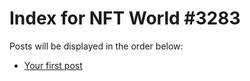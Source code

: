 # Index for NFT World #3283
Posts will be displayed in the order below:

- [Your first post](./001-first.md)

